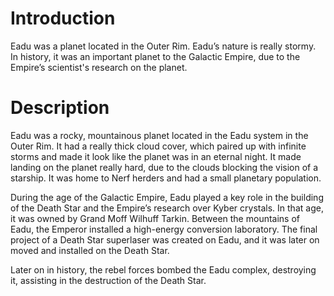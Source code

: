 # Introduction

Eadu was a planet located in the Outer Rim.
Eadu’s nature is really stormy.
In history, it was an important planet to the Galactic Empire, due to the Empire’s scientist's research on the planet.

# Description

Eadu was a rocky, mountainous planet located in the Eadu system in the Outer Rim.
It had a really thick cloud cover, which paired up with infinite storms and made it look like the planet was in an eternal night.
It made landing on the planet really hard, due to the clouds blocking the vision of a starship.
It was home to Nerf herders and had a small planetary population.

During the age of the Galactic Empire, Eadu played a key role in the building of the Death Star and the Empire’s research over Kyber crystals.
In that age, it was owned by Grand Moff Wilhuff Tarkin.
Between the mountains of Eadu, the Emperor installed a high-energy conversion laboratory.
The final project of a Death Star superlaser was created on Eadu, and it was later on moved and installed on the Death Star.

Later on in history, the rebel forces bombed the Eadu complex, destroying it, assisting in the destruction of the Death Star.
